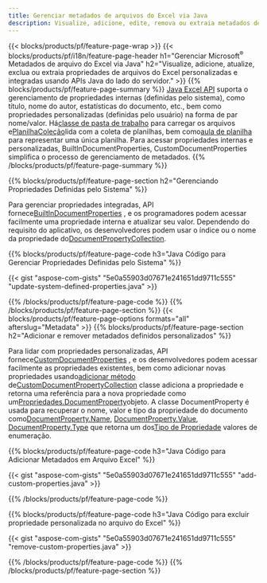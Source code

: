 ```yaml
---
title: Gerenciar metadados de arquivos do Excel via Java
description: Visualize, adicione, edite, remova ou extraia metadados de arquivos do Excel com apenas algumas linhas do código Java
---
```

{{< blocks/products/pf/feature-page-wrap >}}
{{< blocks/products/pf/i18n/feature-page-header h1="Gerenciar Microsoft<sup>&reg;</sup> Metadados de arquivo do Excel via Java" h2="Visualize, adicione, atualize, exclua ou extraia propriedades de arquivos do Excel personalizadas e integradas usando APIs Java do lado do servidor." >}}
{{% blocks/products/pf/feature-page-summary %}}
[Java Excel API](/cells/pt/java/) suporta o gerenciamento de propriedades internas (definidas pelo sistema), como título, nome do autor, estatísticas do documento, etc., bem como propriedades personalizadas (definidas pelo usuário) na forma de par nome/valor. Há[classe de pasta de trabalho](https://reference.aspose.com/cells/java/com.aspose.cells/Workbook) para carregar os arquivos e[PlanilhaColeção](https://reference.aspose.com/cells/java/com.aspose.cells/WorksheetCollection)lida com a coleta de planilhas, bem como[aula de planilha](https://reference.aspose.com/cells/java/com.aspose.cells/Worksheet) para representar uma única planilha. Para acessar propriedades internas e personalizadas, BuiltInDocumentProperties, CustomDocumentProperties simplifica o processo de gerenciamento de metadados.
{{% /blocks/products/pf/feature-page-summary %}}

{{% blocks/products/pf/feature-page-section h2="Gerenciando Propriedades Definidas pelo Sistema" %}}

 Para gerenciar propriedades integradas, API fornece[BuiltInDocumentProperties](https://reference.aspose.com/cells/java/com.aspose.cells/worksheetcollection#BuiltInDocumentProperties) , e os programadores podem acessar facilmente uma propriedade interna e atualizar seu valor. Dependendo do requisito do aplicativo, os desenvolvedores podem usar o índice ou o nome da propriedade do[DocumentPropertyCollection](https://reference.aspose.com/cells/java/com.aspose.cells/DocumentPropertyCollection). 

{{% blocks/products/pf/feature-page-code h3="Java Código para Gerenciar Propriedades Definidas pelo Sistema" %}}

{{< gist "aspose-com-gists" "5e0a55903d07671e241651dd9711c555" "update-system-defined-properties.java" >}}

{{% /blocks/products/pf/feature-page-code %}}
{{% /blocks/products/pf/feature-page-section %}}
{{< blocks/products/pf/feature-page-options formats="all" afterslug="Metadata" >}}
{{% blocks/products/pf/feature-page-section h2="Adicionar e remover metadados definidos personalizados" %}}

Para lidar com propriedades personalizadas, API fornece[CustomDocumentProperties](https://reference.aspose.com/cells/java/com.aspose.cells/worksheetcollection#CustomDocumentProperties) , e os desenvolvedores podem acessar facilmente as propriedades existentes, bem como adicionar novas propriedades usando[adicionar método](https://reference.aspose.com/cells/java/com.aspose.cells/customdocumentpropertycollection#add(java.lang.String,%20boolean) ) de[CustomDocumentPropertyCollection](https://reference.aspose.com/cells/java/com.aspose.cells/CustomDocumentPropertyCollection) classe adiciona a propriedade e retorna uma referência para a nova propriedade como um[Propriedades.DocumentProperty](https://reference.aspose.com/cells/java/com.aspose.cells/DocumentProperty)objeto. A classe DocumentProperty é usada para recuperar o nome, valor e tipo da propriedade do documento como[DocumentProperty.Name](https://reference.aspose.com/cells/java/com.aspose.cells/documentproperty#Name), [DocumentProperty.Value](https://reference.aspose.com/cells/java/com.aspose.cells/documentproperty#Value),  [DocumentProperty.Type](https://reference.aspose.com/cells/java/com.aspose.cells/documentproperty#Type) que retorna um dos[Tipo de Propriedade](https://reference.aspose.com/cells/java/com.aspose.cells/PropertyType) valores de enumeração.
 
{{% blocks/products/pf/feature-page-code h3="Java Código para Adicionar Metadados em Arquivo Excel" %}}

{{< gist "aspose-com-gists" "5e0a55903d07671e241651dd9711c555" "add-custom-properties.java" >}}

{{% /blocks/products/pf/feature-page-code %}}


{{% blocks/products/pf/feature-page-code h3="Java Código para excluir propriedade personalizada no arquivo do Excel" %}}

{{< gist "aspose-com-gists" "5e0a55903d07671e241651dd9711c555" "remove-custom-properties.java" >}}

{{% /blocks/products/pf/feature-page-code %}}
{{% /blocks/products/pf/feature-page-section %}}
